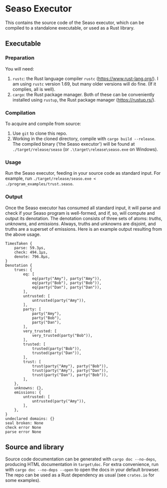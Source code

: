 # Seaso Executor
This contains the source code of the Seaso executor, which can be compiled to a standalone executable, or used as a Rust library.

## Executable

### Preparation
You will need:
1. `rustc`: the Rust language compiler `rustc` (https://www.rust-lang.org/). I am using `rustc` version 1.69, but many older versions will do fine. (If it complies, all is well).
2. `cargo`: the Rust package manager.
Both of these can be conveniently installed using `rustup`, the Rust package manager (https://rustup.rs/).

### Compilation
To acquire and compile from source:
1. Use `git` to clone this repo.
2. Working in the cloned directory, compile with `cargo build --release`.
The compiled binary ('the Seaso executor') will be found at `./target/release/seaso` (or `.\target\release\seaso.exe` on Windows).

### Usage
Run the Seaso executor, feeding in your source code as standard input. For example, run `./target/release/seaso.exe < ./program_examples/trust.seaso`.

### Output

Once the Seaso executor has consumed all standard input, it will parse and check if your Seaso program is well-formed, and if, so, will compute and output its denotation.
The denotation consists of three sets of atoms: _truths_, _unknowns_, and _emissions_.
Always, truths and unknowns are disjoint, and truths are a superset of emissions.
Here is an example output resulting from the above usage.

```
TimesTaken {
    parse: 59.3µs,
    check: 494.1µs,
    denote: 796.8µs,
}
Denotation {
    trues: {
        eq: [
            eq(party("Amy"), party("Amy")),
            eq(party("Bob"), party("Bob")),
            eq(party("Dan"), party("Dan")),
        ],
        untrusted: [
            untrusted(party("Amy")),
        ],
        party: [
            party("Amy"),
            party("Bob"),
            party("Dan"),
        ],
        very_trusted: [
            very_trusted(party("Bob")),
        ],
        trusted: [
            trusted(party("Bob")),
            trusted(party("Dan")),
        ],
        trust: [
            trust(party("Amy"), party("Bob")),
            trust(party("Amy"), party("Dan")),
            trust(party("Dan"), party("Bob")),
        ],
    },
    unknowns: {},
    emissions: {
        untrusted: [
            untrusted(party("Amy")),
        ],
    },
}
undeclared domains: {}
seal broken: None
check error None
parse error None
```

## Source and library

Source code documentation can be generated with `cargo doc --no-deps`, producing HTML documentation in `target\doc`.
For extra convenience, run with `cargo doc --no-deps --open` to open the docs in your default browser.
The repo can be used as a Rust dependency as usual (see `crates.io` for some examples).
